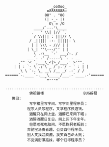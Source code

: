                            _ooOoo_  
                         o8888888o  
                        88" . "88  
                        (| -_- |)  
                          O\ = /O  
                   ____/`---'\____  
                  .   ' \\| |// `.  
                   / \\||| : |||// \  
                 / _||||| -:- |||||- \  
                  | | \\\ - /// | |  
                | \_| ''\---/'' | |  
                   \ .-\__ `-` ___/-. /  
                ___`. .' /--.--\ `. . __  
            ."" '< `.___\_<|>_/___.' >'"".  
          | | : `- \`.;`\ _ /`;.`/ - ` : | |  
             \ \ `-. \_ __\ /__ _/ .-` / /  
      ======`-.____`-.___\_____/___.-`____.-'======  
                        `=---='  

      .............................................  
                 佛祖镇楼                  BUG辟易  
         佛曰:  
                 写字楼里写字间，写字间里程序员；  
                程序人员写程序，又拿程序换酒钱。  
                 酒醒只在网上坐，酒醉还来网下眠；  
                 酒醉酒醒日复日，网上网下年复年。  
                 但愿老死电脑间，不愿鞠躬老板前；  
                奔驰宝马贵者趣，公交自行程序员。  
                别人笑我忒疯癫，我笑自己命太贱；  
                不见满街漂亮妹，哪个归得程序员？  
